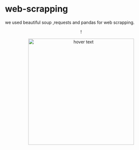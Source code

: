 # web-scrapping

we  used beautiful soup ,requests and pandas for web scrapping.<p align="center">
  !<p align="center">
  <img src="your_relative_path_here" width="350" title="hover text">
  
</p>
